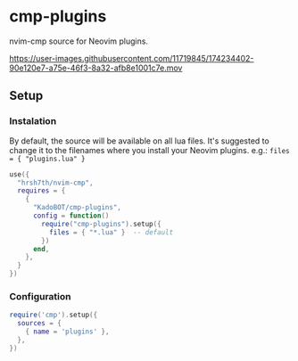 # cmp-plugins
nvim-cmp source for Neovim plugins.


https://user-images.githubusercontent.com/11719845/174234402-90e120e7-a75e-46f3-8a32-afb8e1001c7e.mov


## Setup
### Instalation

By default, the source will be available on all lua files. It's suggested to change it to the filenames where you install
your Neovim plugins. e.g.: `files = { "plugins.lua" }`

```lua
use({
  "hrsh7th/nvim-cmp",
  requires = {
    {
      "KadoBOT/cmp-plugins",
      config = function()
        require("cmp-plugins").setup({
          files = { "*.lua" }  -- default
        })
      end,
    },
  }
})
```

### Configuration
```lua
require('cmp').setup({
  sources = {
    { name = 'plugins' },
  },
})
```
